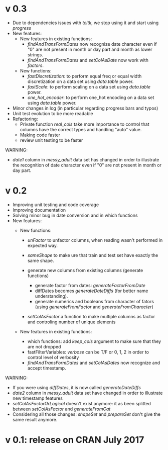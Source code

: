v 0.3
=====
- Due to dependencies issues with *tcltk*, we stop using it and start using *progress*
- New features:
	- New features in existing functions:
		- *findAndTransFormDates* now recognize date character even if "0" are not present in month or day part and month as lower strings.
		- *findAndTransFormDates* and *setColAsDate* now work with *factors*.
	- New functions:
		- *fastDiscretization*: to perform equal freq or equal width discretization on a data set using *data.table* power.
		- *fastScale*: to perform scaling on a data set using *data.table* power.
		- *one_hot_encoder*: to perform one_hot encoding on a data set using *data.table* power.
- Minor changes in log (in particular regarding progress bars and typos)
- Unit test evolution to be more readable
- Refactoring: 
	- Private function *real_cols* take more importance to control that columns have the correct types and handling "auto" value.
	- Making code faster
	- review unit testing to be faster

WARNING:
- *date1* column in *messy_adult* data set has changed in order to illustrate the recognition of date character even if "0" are not present in month or day part.


v 0.2
=====
- Improving unit testing and code coverage
- Improving documentation
- Solving minor bug in date conversion and in which functions
- New features: 
	- New functions:
		- *unFactor* to unfactor columns, when reading wasn't performed in expected way.
		- *sameShape* to make ure that train and test set have exactly the same shape.
		- generate new columns from existing columns (generate functions)
			- generate factor from dates: *generateFactorFromDate*
			- diffDates becomes *generateDateDiffs* (for better name understanding).
			- generate numerics and booleans from character of fators (using *generateFromFactor* and *generateFromCharacter*)
			
		- *setColAsFactor* a function to make multiple columns as factor and controling number of unique elements
		
	- New features in existing functions:	
		- which functions: add *keep_cols* argument to make sure that they are not dropped
		- fastFilterVariables: *verbose* can be T/F or 0, 1, 2 in order to control level of verbosity
		- *findAndTransFormDates* and *setColAsDates* now recognize and accept timestamp.

WARNING:
- If you were using *diffDates*, it is now called *generateDateDiffs*
- *date2* column in *messy_adult* data set have changed in order to illustrate new timestamp features
- *setColAsFactorOrLogical* doesn't exist anymore: it as been splitted between *setColAsFactor* and *generateFromCat*
- Considering all those changes: *shapeSet* and *prepareSet* don't give the same result anymore.


v 0.1: release on CRAN July 2017
================================
